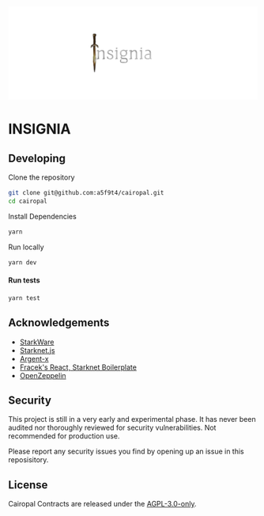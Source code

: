 ![alt text](https://github.com/george-shammar/Insignia/blob/master/src/assets/Logo.png?raw=true)
# INSIGNIA


## Developing

Clone the repository

```bash
git clone git@github.com:a5f9t4/cairopal.git
cd cairopal
```

Install Dependencies

```bash
yarn
```

Run locally

```bash
yarn dev
```

#### Run tests

```bash
yarn test
```

## Acknowledgements

- [StarkWare](https://starkware.co/)
- [Starknet.js](https://github.com/seanjameshan/starknet.js)
- [Argent-x](https://github.com/argentlabs/argent-x)
- [Fracek's React, Starknet Boilerplate](https://github.com/fracek/starknet-react-example)
- [OpenZeppelin](https://github.com/OpenZeppelin/cairo-contracts)

## Security

This project is still in a very early and experimental phase. It has never been audited nor thoroughly reviewed for security vulnerabilities. Not recommended for production use.

Please report any security issues you find by opening up an issue in this reposisitory.

## License

Cairopal Contracts are released under the [AGPL-3.0-only](LICENSE).